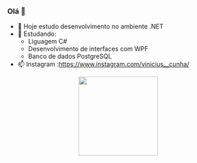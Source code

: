 <!-- ### Hi there 👋

<!--
**Valmir-Cunha/Valmir-Cunha** is a ✨ _special_ ✨ repository because its `README.md` (this file) appears on your GitHub profile.

Here are some ideas to get you started:

- 🔭 I’m currently working on ...
- 🌱 I’m currently learning ...
- 👯 I’m looking to collaborate on ...
- 🤔 I’m looking for help with ...
- 💬 Ask me about ...
- 📫 How to reach me: ...
- 😄 Pronouns: ...
- ⚡ Fun fact: ...
-->
 ### Olá 👋

- 🔭 Hoje estudo desenvolvimento no ambiente .NET
- 🌱 Estudando:
    * Liguagem C#
    * Desenvolvimento de interfaces com WPF
    * Banco de dados PostgreSQL
- 📫 Instagram :https://www.instagram.com/vinicius__cunha/

<div align="center">
  <a href="https://github.com/Valmir-Cunha">
  <img height="180em" src="https://github-readme-stats.vercel.app/api?username=Valmir-Cunha&show_icons=true&theme=dracula&include_all_commits=true&count_private=true"/>
</div>

